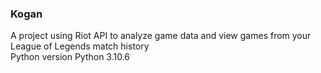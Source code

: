 ### Kogan
A project using Riot API to analyze game data and view games from your League of Legends match history  
Python version Python 3.10.6  
 